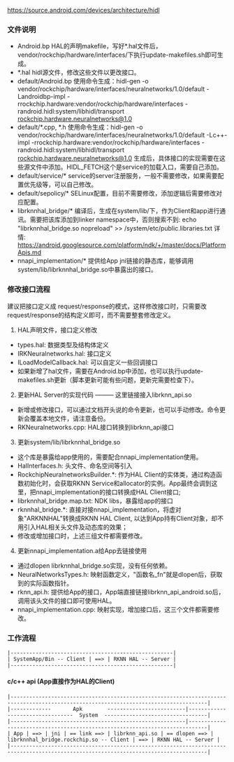 https://source.android.com/devices/architecture/hidl

### 文件说明

- Android.bp
  HAL的声明makefile，写好*.hal文件后，vendor/rockchip/hardware/interfaces/下执行update-makefiles.sh即可生成。
- *.hal
  hidl源文件，修改这些文件以更改接口。
- default/Android.bp 
  使用命令生成：hidl-gen -o vendor/rockchip/hardware/interfaces/neuralnetworks/1.0/default -Landroidbp-impl -rrockchip.hardware:vendor/rockchip/hardware/interfaces -randroid.hidl:system/libhidl/transport rockchip.hardware.neuralnetworks@1.0
- default/*.cpp, *.h
  使用命令生成：hidl-gen -o vendor/rockchip/hardware/interfaces/neuralnetworks/1.0/default -Lc++-impl -rrockchip.hardware:vendor/rockchip/hardware/interfaces -randroid.hidl:system/libhidl/transport rockchip.hardware.neuralnetworks@1.0
  生成后，具体接口的实现需要在这些源文件中添加。HIDL_FETCH这个是service的加载入口，需要自己添加。
- default/service/*
  service的server注册服务，一般不需要修改，如果需要配置优先级等，可以自己修改。
- default/sepolicy/*
  SELinux配置，目前不需要修改，添加逻辑后需要修改对应配置。
- librknnhal_bridge/*
  编译后，生成在system/lib/下，作为Client和app进行通讯。需要把该库添加到linker namespace中，否则搜索不到: echo "librknnhal_bridge.so nopreload" >> /system/etc/public.libraries.txt
  详情: https://android.googlesource.com/platform/ndk/+/master/docs/PlatformApis.md
- nnapi_implementation/*
  提供给App jni链接的静态库，能够调用system/lib/librknnhal_bridge.so中暴露出的接口。

### 修改接口流程
建议把接口定义成 request/response的模式，这样修改接口时，只需要改request/response的结构定义即可，而不需要整套修改定义。
1. HAL声明文件，接口定义修改
- types.hal: 数据类型及结构体定义
- IRKNeuralnetworks.hal: 接口定义
- ILoadModelCallback.hal: 可以自定义一些回调接口
- 如果新增了hal文件，需要在Android.bp中添加，也可以执行update-makefiles.sh更新（脚本更新可能有些问题，更新完需要检查下）。

2. 更新HAL Server的实现代码 ——— 这里链接接入librknn_api.so
- 新增或修改接口，可以通过文档开头说的命令更新，也可以手动修改。命令更新会覆盖本地文件，请注意备份。
- RKNeuralnetworks.cpp: HAL接口转换到librknn_api接口

3. 更新system/lib/librknnhal_bridge.so
- 这个库是暴露给app使用的，需要配合nnapi_implementation使用。
- HalInterfaces.h: 头文件、命名空间等引入
- RockchipNeuralnetworksBuilder.*: 作为HAL Client的实体类，通过构造函数初始化时，会获取RKNN Service和allocator的实例。App最终会调到这里，把nnapi_implementation的接口转换成HAL Client接口;
- librknnhal_bridge.map.txt: NDK libs，暴露给app的接口
- rknnhal_bridge.*: 直接对接nnapi_implementation，将虚对象"ARKNNHAL"转换成RKNN HAL Client, 以达到App持有Client对象，却不用引入HAL相关头文件及动态库的效果；
- 修改或增加接口时，上述三组文件都需要修改。

4. 更新nnapi_implementation.a给App去链接使用
- 通过dlopen librknnhal_bridge.so实现，没有任何依赖。
- NeuralNetworksTypes.h: 映射函数定义，"函数名_fn"就是dlopen后，获取到的实际函数指针。
- rknn_api.h: 提供给App的接口，App端直接链接librknn_api_android.so后，调用该头文件的接口即可使用HAL。
- nnapi_implementation.cpp: 映射实现，增加接口后，这三个文件都需要修改。


### 工作流程
```
|----------------------------------------------------|
| SystemApp/Bin -- Client | ==> | RKNN HAL -- Server |
|----------------------------------------------------|
```
#### c/c++ api (App直接作为HAL的Client)
```
|-------------------------------------------------------------------------------------------------------------------------------------|
|-------------       Apk        -------------------------|---------------------------------  System  ---------------------------------|
|--------------------------------------------------------|----------------------------------------------------------------------------|
| App | ==> | jni | == link ==> | librknn_api.so | == dlopen ==> | librknnhal_bridge.rockchip.so -- Client | ==> | RKNN HAL -- Server |
|-------------------------------------------------------------------------------------------------------------------------------------|
```
